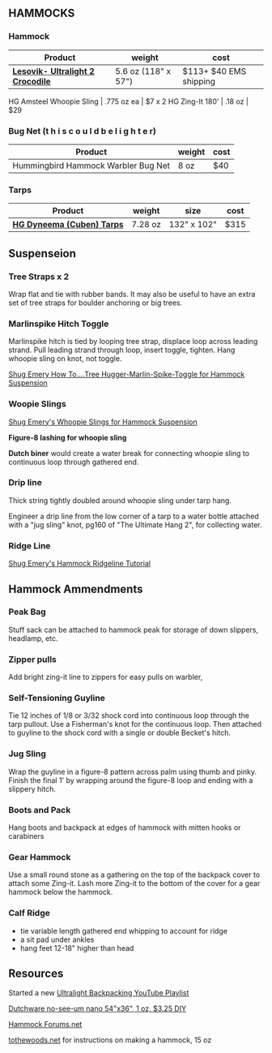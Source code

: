 ## HAMMOCKS


### Hammock

Product | weight | cost
---------------------------- | -------- | --------
[**Lesovik- Ultralight 2 Crocodile**](http://en.lesovik.eu/shop/ultralight-2-chili/) | 5.6 oz (118" x 57") | $113+ $40 EMS shipping

HG Amsteel Whoopie Sling | .775 oz ea | $7 x 2
HG Zing-It 180' | .18 oz | $29


### Bug Net (t h i s   c o u l d   b e   l i g h t e r)

Product | weight | cost
---------------------------- | -------- | --------
Hummingbird Hammock Warbler Bug Net | 8 oz | $40

### Tarps

Product | weight | size |  cost
---------------------------- | -------- | -------- | -------
[**HG Dyneema (Cuben) Tarps**](https://www.hammockgear.com/dyneema-fiber-standard-tarp-with-doors/)  | 7.28 oz | 132" x 102"| $315


## Suspenseion

### Tree Straps x 2

Wrap flat and tie with rubber bands.
It may also be useful to have an extra set of tree straps for boulder anchoring or big trees.


### Marlinspike Hitch Toggle

Marlinspike hitch is tied by looping tree strap, displace loop across leading strand. 
Pull leading strand through loop, insert toggle, tighten. Hang whoopie sling on knot, 
not toggle.

[Shug Emery How To....Tree Hugger-Marlin-Spike-Toggle for Hammock Suspension](https://youtu.be/giumWY1zknU)


### Woopie Slings

[Shug Emery's Whoopie Slings for Hammock Suspension](https://youtu.be/MPDPEEcKlDQ)

**Figure-8 lashing for whoopie sling**

**Dutch biner** would create a water break for connecting whoopie sling to continuous loop through gathered end.


### Drip line

Thick string tightly doubled around whoopie sling under tarp hang.

Engineer a drip line from the low corner of a tarp to a water bottle attached
with a "jug sling" knot, pg160 of "The Ultimate Hang 2", for collecting water.


### Ridge Line

[Shug Emery's Hammock Ridgeline Tutorial](https://youtu.be/xrfBrIEH2-U)


## Hammock Ammendments 

### Peak Bag

Stuff sack can be attached to hammock peak for storage of down slippers, headlamp, etc.

### Zipper pulls

Add bright zing-it line to zippers for easy pulls on warbler, 



### Self-Tensioning Guyline

Tie 12 inches of 1/8 or 3/32 shock cord into continuous loop through the tarp pullout. 
Use a Fisherman's knot for the continuous loop.
Then attached to guyline to the shock cord with a single or double Becket's hitch.


### Jug Sling

Wrap the guyline in a figure-8 pattern across palm using thumb and pinky.
Finish the final 1' by wrapping around the figure-8 loop and ending with a slippery hitch.


### Boots and Pack

Hang boots and backpack at edges of hammock with mitten hooks or carabiners


### Gear Hammock

Use a small round stone as a gathering on the top of the backpack cover to attach some Zing-it. 
Lash more Zing-it to the bottom of the cover for a gear hammock below the hammock.


### Calf Ridge

* tie variable length gathered end whipping to account for ridge 
* a sit pad under ankles
* hang feet 12-18" higher than head


## Resources

Started a new [Ultralight Backpacking YouTube Playlist](https://www.youtube.com/playlist?list=PLiSIio-GNWPds4JnxD_VzYtpf8B5aiCiP)

[Dutchware no-see-um nano 54"x36", 1 oz, $3.25 DIY](https://dutchwaregear.com/product/nano-noseeum/)

[Hammock Forums.net](https://www.hammockforums.net)

[tothewoods.net](www.tothewoods.net) for instructions on making a hammock, 15 oz



